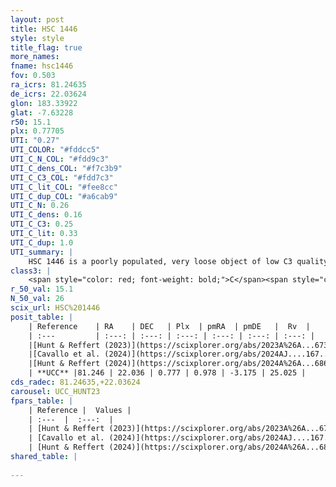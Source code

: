 ```yaml
---
layout: post
title: HSC 1446
style: style
title_flag: true
more_names: 
fname: hsc1446
fov: 0.503
ra_icrs: 81.24635
de_icrs: 22.03624
glon: 183.33922
glat: -7.63228
r50: 15.1
plx: 0.77705
UTI: "0.27"
UTI_COLOR: "#fddcc5"
UTI_C_N_COL: "#fdd9c3"
UTI_C_dens_COL: "#f7c3b9"
UTI_C_C3_COL: "#fdd7c3"
UTI_C_lit_COL: "#fee8cc"
UTI_C_dup_COL: "#a6cab9"
UTI_C_N: 0.26
UTI_C_dens: 0.16
UTI_C_C3: 0.25
UTI_C_lit: 0.33
UTI_C_dup: 1.0
UTI_summary: |
    HSC 1446 is a poorly populated, very loose object of low C3 quality. It was recently reported in the literature.
class3: |
    <span style="color: red; font-weight: bold;">C</span><span style="color: red; font-weight: bold;">C</span>
r_50_val: 15.1
N_50_val: 26
scix_url: HSC%201446
posit_table: |
    | Reference    | RA    | DEC   | Plx  | pmRA  | pmDE   |  Rv  |
    | :---         | :---: | :---: | :---: | :---: | :---: | :---: |
    |[Hunt & Reffert (2023)](https://scixplorer.org/abs/2023A%26A...673A.114H) | 81.162 | 22.052 | 0.778 | 0.96 | -3.124 | 5.541 |
    |[Cavallo et al. (2024)](https://scixplorer.org/abs/2024AJ....167...12C) | 81.312 | 21.992 | 0.776 | -- | -- | -- |
    |[Hunt & Reffert (2024)](https://scixplorer.org/abs/2024A%26A...686A..42H) | 81.162 | 22.052 | 0.778 | 0.96 | -3.124 | 5.541 |
    | **UCC** |81.246 | 22.036 | 0.777 | 0.978 | -3.175 | 25.025 | 
cds_radec: 81.24635,+22.03624
carousel: UCC_HUNT23
fpars_table: |
    | Reference |  Values |
    | :---  |  :---:  |
    | [Hunt & Reffert (2023)](https://scixplorer.org/abs/2023A%26A...673A.114H) | `AV50=1.349, diffAV50=1.764, MOD50=10.372, logAge50=8.582` |
    | [Cavallo et al. (2024)](https://scixplorer.org/abs/2024AJ....167...12C) | `AV50=1.53, dMod50=10.85, logAge50=8.52, [Fe/H]50=0.13` |
    | [Hunt & Reffert (2024)](https://scixplorer.org/abs/2024A%26A...686A..42H) | `MassJ=81.7627` |
shared_table: |
    
---
```

